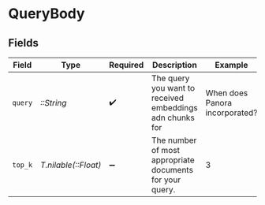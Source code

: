 # QueryBody


## Fields

| Field                                                    | Type                                                     | Required                                                 | Description                                              | Example                                                  |
| -------------------------------------------------------- | -------------------------------------------------------- | -------------------------------------------------------- | -------------------------------------------------------- | -------------------------------------------------------- |
| `query`                                                  | *::String*                                               | :heavy_check_mark:                                       | The query you want to received embeddings adn chunks for | When does Panora incorporated?                           |
| `top_k`                                                  | *T.nilable(::Float)*                                     | :heavy_minus_sign:                                       | The number of most appropriate documents for your query. | 3                                                        |